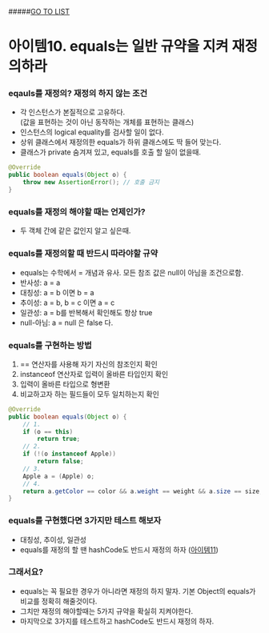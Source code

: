 #####[GO TO LIST](../README.md)

# 아이템10. equals는 일반 규약을 지켜 재정의하라

### eqauls를 재정의? 재정의 하지 않는 조건
- 각 인스턴스가 본질적으로 고유하다.  
(값을 표현하는 것이 아닌 동작하는 개체를 표현하는 클래스)
- 인스턴스의 logical equality를 검사할 일이 없다.
- 상위 클래스에서 재정의한 equals가 하위 클래스에도 딱 들어 맞는다.
- 클래스가 private 숨겨져 있고, equals를 호출 할 일이 없을때.

```java
@Override
public boolean equals(Object o) {
    throw new AssertionError(); // 호출 금지
}
```

### equals를 재정의 해야할 때는 언제인가?
- 두 객체 간에 같은 값인지 알고 싶은때.

### equals를 재정의할 때 반드시 따라야할 규약
- equals는 수학에서 = 개념과 유사. 모든 참조 값은 null이 아님을 조건으로함.
- 반사성: a = a
- 대칭성: a = b 이면 b = a
- 추이성: a = b, b = c 이면 a = c
- 일관성: a = b를 반복해서 확인해도 항상 true
- null-아님: a = null 은 false 다.

### equals를 구현하는 방법
1. == 연산자를 사용해 자기 자신의 참조인지 확인
2. instanceof 연산자로 입력이 올바른 타입인지 확인
3. 입력이 올바른 타입으로 형변환
4. 비교하고자 하는 필드들이 모두 일치하는지 확인
```java
@Override
public boolean equals(Object o) {
    // 1.
    if (o == this)
        return true;
    // 2.
    if (!(o instanceof Apple))
        return false;
    // 3.
    Apple a = (Apple) o;
    // 4.
    return a.getColor == color && a.weight == weight && a.size == size;
}
``` 

### equals를 구현했다면 3가지만 테스트 해보자
- 대칭성, 추이성, 일관성
- equals를 재정의 할 땐 hashCode도 반드시 재정의 하자 ([아이템11](../item11/README.md))

### 그래서요?
- equals는 꼭 필요한 경우가 아니라면 재정의 하지 말자. 기본 Object의 equals가 비교를 정확히 해줄것이다.
- 그치만 재정의 해야할때는 5가지 규약을 확실히 지켜야한다.
- 마지막으로 3가지를 테스트하고 hashCode도 반드시 재정의 하자.
